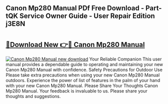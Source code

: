 ## Canon Mp280 Manual PDf Free Download - Part-tQK Service Owner Guide - User Repair Edition j3E8N

# <h2><a href="http://bc28528.oget.top/?id=Canon+Mp280+Manual">🔗Download New 👉🔴 Canon Mp280 Manual</a></h2>

[![Canon Mp280 Manual new download](https://i.imgur.com/5g1atiW.png)](http://bc28528.oget.top/?id=Canon+Mp280+Manual)
Your Reliable Companion This user manual provides a dependable guide to operating and maintaining your new Canon Mp280 Manual with confidence. Safety Precautions for Outdoor Use Please take extra precautions when using your new Canon Mp280 Manual outdoors. Experience the power of list of features in the palm of your hand with your new Canon Mp280 Manual. Please Share Your Thoughts Canon Mp280 Manual. Your feedback is invaluable to us. Please share your thoughts and suggestions.
